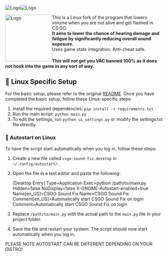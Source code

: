 <img src="https://raw.githubusercontent.com/patrikzudel/PatrikZeros-CSGO-Sound-Fix/main/Logos/LogoLight.png?sanitize=true#gh-dark-mode-only" alt="Logo"><img src="https://raw.githubusercontent.com/patrikzudel/PatrikZeros-CSGO-Sound-Fix/main/Logos/LogoDark.png?sanitize=true#gh-light-mode-only" alt="Logo">

<a href="https://raw.githubusercontent.com/patrikzudel/PatrikZeros-CSGO-Sound-Fix/main/Logos/FaceitVerified.png">
<img src="https://raw.githubusercontent.com/patrikzudel/PatrikZeros-CSGO-Sound-Fix/main/Logos/FaceitVerified.png?sanitize=true#gh-light-mode-only" alt="Logo" width="150px" style="float: left"></a>

This is a Linux fork of the program that lowers volume when you are not alive and get flashed in CS:GO.  
**It aims to lower the chance of hearing damage and fatigue by significantly reducing overall sound exposure.**  
Uses game state integration. Anti-cheat safe. 

#### This will not get you VAC banned 100% as it does not hook into the game in any sort of way.

## 📖 Linux Specific Setup
For the basic setup, please refer to the original [README](https://github.com/patrikzudel/PatrikZeros-CSGO-Sound-Fix/blob/main/README.md). Once you have completed the basic setup, follow these Linux-specific steps:

1. Install the required dependencies: `pip install -r requirements.txt`
2. Run the main script: `python main.py`
3. To edit the settings, run `python ui_settings.py` or modify the settings.txt file directly

### 🐧 Autostart on Linux
To have the script start automatically when you log in, follow these steps:

1. Create a new file called `csgo-sound-fix.desktop` in `~/.config/autostart/`.
2. Open the file in a text editor and paste the following:

    [Desktop Entry]
    Type=Application
    Exec=python /path/to/main.py
    Hidden=false
    NoDisplay=false
    X-GNOME-Autostart-enabled=true
    Name[en_US]=CSGO Sound Fix
    Name=CSGO Sound Fix
    Comment[en_US]=Automatically start CSGO Sound Fix on login
    Comment=Automatically start CSGO Sound Fix on login


3. Replace `/path/to/main.py` with the actual path to the `main.py` file in your project folder.
4. Save the file and restart your system. The script should now start automatically when you log in.

PLEASE NOTE AUTOSTART CAN BE DIFFERENT DEPENDING ON YOUR DISTRO!